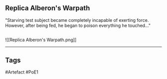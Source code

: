 ## Replica Alberon's Warpath
"Starving test subject became completely incapable of exerting force.
However, after being fed, he began to poison everything he touched..."
##
![[Replica Alberon's Warpath.png]]

---
## Tags
#Artefact
#PoE1